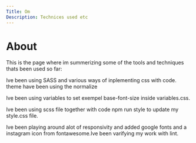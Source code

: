 ```yaml
---
Title: Om
Description: Technices used etc
---
```


# About

This is the page where im summerizing some of the tools and techniques thats been used so far:

Ive been using SASS and various ways of inplementing css with code. theme have been using the normalize

Ive been using variables to set exempel base-font-size inside variables.css.

Ive been using scss file together with code npm run style to update my style.css file.

Ive been playing around alot of responsivity and added google fonts and a instagram icon from fontawesome.Ive been varifying my work with lint.
